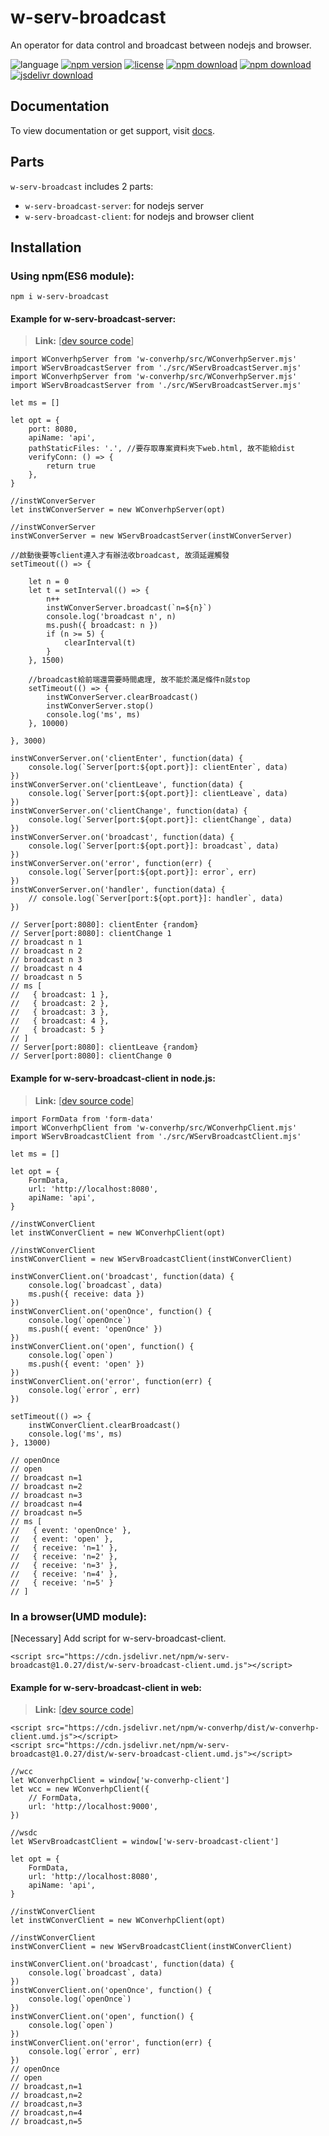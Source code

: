 # w-serv-broadcast
An operator for data control and broadcast between nodejs and browser.

![language](https://img.shields.io/badge/language-JavaScript-orange.svg) 
[![npm version](http://img.shields.io/npm/v/w-serv-broadcast.svg?style=flat)](https://npmjs.org/package/w-serv-broadcast) 
[![license](https://img.shields.io/npm/l/w-serv-broadcast.svg?style=flat)](https://npmjs.org/package/w-serv-broadcast) 
[![npm download](https://img.shields.io/npm/dt/w-serv-broadcast.svg)](https://npmjs.org/package/w-serv-broadcast) 
[![npm download](https://img.shields.io/npm/dm/w-serv-broadcast.svg)](https://npmjs.org/package/w-serv-broadcast)
[![jsdelivr download](https://img.shields.io/jsdelivr/npm/hm/w-serv-broadcast.svg)](https://www.jsdelivr.com/package/npm/w-serv-broadcast)

## Documentation
To view documentation or get support, visit [docs](https://yuda-lyu.github.io/w-serv-broadcast/WServBroadcastServer.html).

## Parts
`w-serv-broadcast` includes 2 parts: 
* `w-serv-broadcast-server`: for nodejs server
* `w-serv-broadcast-client`: for nodejs and browser client

## Installation
### Using npm(ES6 module):
```alias
npm i w-serv-broadcast
```

#### Example for w-serv-broadcast-server:
> **Link:** [[dev source code](https://github.com/yuda-lyu/w-serv-broadcast/blob/master/srv.mjs)]
```alias
import WConverhpServer from 'w-converhp/src/WConverhpServer.mjs'
import WServBroadcastServer from './src/WServBroadcastServer.mjs'
import WConverhpServer from 'w-converhp/src/WConverhpServer.mjs'
import WServBroadcastServer from './src/WServBroadcastServer.mjs'

let ms = []

let opt = {
    port: 8080,
    apiName: 'api',
    pathStaticFiles: '.', //要存取專案資料夾下web.html, 故不能給dist
    verifyConn: () => {
        return true
    },
}

//instWConverServer
let instWConverServer = new WConverhpServer(opt)

//instWConverServer
instWConverServer = new WServBroadcastServer(instWConverServer)

//啟動後要等client連入才有辦法收broadcast, 故須延遲觸發
setTimeout(() => {

    let n = 0
    let t = setInterval(() => {
        n++
        instWConverServer.broadcast(`n=${n}`)
        console.log('broadcast n', n)
        ms.push({ broadcast: n })
        if (n >= 5) {
            clearInterval(t)
        }
    }, 1500)

    //broadcast給前端還需要時間處理, 故不能於滿足條件n就stop
    setTimeout(() => {
        instWConverServer.clearBroadcast()
        instWConverServer.stop()
        console.log('ms', ms)
    }, 10000)

}, 3000)

instWConverServer.on('clientEnter', function(data) {
    console.log(`Server[port:${opt.port}]: clientEnter`, data)
})
instWConverServer.on('clientLeave', function(data) {
    console.log(`Server[port:${opt.port}]: clientLeave`, data)
})
instWConverServer.on('clientChange', function(data) {
    console.log(`Server[port:${opt.port}]: clientChange`, data)
})
instWConverServer.on('broadcast', function(data) {
    console.log(`Server[port:${opt.port}]: broadcast`, data)
})
instWConverServer.on('error', function(err) {
    console.log(`Server[port:${opt.port}]: error`, err)
})
instWConverServer.on('handler', function(data) {
    // console.log(`Server[port:${opt.port}]: handler`, data)
})

// Server[port:8080]: clientEnter {random}
// Server[port:8080]: clientChange 1
// broadcast n 1
// broadcast n 2
// broadcast n 3
// broadcast n 4
// broadcast n 5
// ms [
//   { broadcast: 1 },
//   { broadcast: 2 },
//   { broadcast: 3 },
//   { broadcast: 4 },
//   { broadcast: 5 }
// ]
// Server[port:8080]: clientLeave {random}
// Server[port:8080]: clientChange 0
```

#### Example for w-serv-broadcast-client in node.js:
> **Link:** [[dev source code](https://github.com/yuda-lyu/w-serv-broadcast/blob/master/scl.mjs)]
```alias
import FormData from 'form-data'
import WConverhpClient from 'w-converhp/src/WConverhpClient.mjs'
import WServBroadcastClient from './src/WServBroadcastClient.mjs'

let ms = []

let opt = {
    FormData,
    url: 'http://localhost:8080',
    apiName: 'api',
}

//instWConverClient
let instWConverClient = new WConverhpClient(opt)

//instWConverClient
instWConverClient = new WServBroadcastClient(instWConverClient)

instWConverClient.on('broadcast', function(data) {
    console.log(`broadcast`, data)
    ms.push({ receive: data })
})
instWConverClient.on('openOnce', function() {
    console.log(`openOnce`)
    ms.push({ event: 'openOnce' })
})
instWConverClient.on('open', function() {
    console.log(`open`)
    ms.push({ event: 'open' })
})
instWConverClient.on('error', function(err) {
    console.log(`error`, err)
})

setTimeout(() => {
    instWConverClient.clearBroadcast()
    console.log('ms', ms)
}, 13000)

// openOnce
// open
// broadcast n=1
// broadcast n=2
// broadcast n=3
// broadcast n=4
// broadcast n=5
// ms [
//   { event: 'openOnce' },
//   { event: 'open' },
//   { receive: 'n=1' },
//   { receive: 'n=2' },
//   { receive: 'n=3' },
//   { receive: 'n=4' },
//   { receive: 'n=5' }
// ]
```

### In a browser(UMD module):
[Necessary] Add script for w-serv-broadcast-client.
```alias
<script src="https://cdn.jsdelivr.net/npm/w-serv-broadcast@1.0.27/dist/w-serv-broadcast-client.umd.js"></script>
```

#### Example for w-serv-broadcast-client in web:
> **Link:** [[dev source code](https://github.com/yuda-lyu/w-serv-broadcast/blob/master/web.html)]
```alias
<script src="https://cdn.jsdelivr.net/npm/w-converhp/dist/w-converhp-client.umd.js"></script>
<script src="https://cdn.jsdelivr.net/npm/w-serv-broadcast@1.0.27/dist/w-serv-broadcast-client.umd.js"></script>

//wcc
let WConverhpClient = window['w-converhp-client']
let wcc = new WConverhpClient({
    // FormData,
    url: 'http://localhost:9000',
})

//wsdc
let WServBroadcastClient = window['w-serv-broadcast-client']
    
let opt = {
    FormData,
    url: 'http://localhost:8080',
    apiName: 'api',
}

//instWConverClient
let instWConverClient = new WConverhpClient(opt)

//instWConverClient
instWConverClient = new WServBroadcastClient(instWConverClient)

instWConverClient.on('broadcast', function(data) {
    console.log(`broadcast`, data)
})
instWConverClient.on('openOnce', function() {
    console.log(`openOnce`)
})
instWConverClient.on('open', function() {
    console.log(`open`)
})
instWConverClient.on('error', function(err) {
    console.log(`error`, err)
})
// openOnce
// open
// broadcast,n=1
// broadcast,n=2
// broadcast,n=3
// broadcast,n=4
// broadcast,n=5
```
